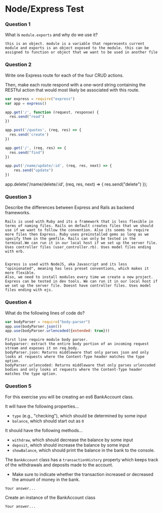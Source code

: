 # Node/Express Test

### Question 1

What is `module.exports` and why do we use it?

```text
this is an object. module is a variable that reperesents current module and exports is an object exposed to the module. this can be assigned to function or object that we want to be used in another file
```

### Question 2

Write one Express route for each of the four CRUD actions.

Then, make each route respond with a one-word string containing the RESTful action that would most likely be associated with this route.

```js
var express = require("express")
var app = express()

app.get('/', function (request, response) {
  res.send("read")
})

app.post('/quotes', (req, res) => {
  res.send('create')
})

app.get('/', (req, res) => {
  res.send("find")
})

app.put('/name/update/:id', (req, res, next) => {
    res.send("update")
})
```
app.delete('/name/delete/:id', (req, res, next) => {
    res.send("delete")
});
### Question 3

Describe the differences between Express and Rails as backend frameworks.

```text
Rails is used with Ruby and its a framework that is less flexible in terms of naming files. Rails on default creates files that we should use if we want to follow the convention. Also its seems to require more files then Express. Ruby uses preinstalled gems as long as we specify them in the gemfile. Rails can only be tested in the terminal.We can run it in our local host if we set up the server file. Uses controller files (user_controller.rb). Uses model files ending with erb.


Express is used with NodeJS, aka Javascript and its less "opinionated", meaning has less preset conventions, which makes it more flexible. 
Also, we need to install modules every time we create a new project.
Express can be tested in dev tools. We can run it in our local host if we set up the server file. Doesnt have controller files. Uses model files ending with ejs.
```

### Question 4

What do the following lines of code do?

```js
var bodyParser = require("body-parser")
app.use(bodyParser.json())
app.use(bodyParser.urlencoded({extended: true}))
```

```text
First line require module body parser.
bodyparser: extract the entire body portion of an incoming request stream and exposes it on req.body.
bodyParser.json: Returns middleware that only parses json and only looks at requests where the Content-Type header matches the type option.
bodyParser.urlencoded: Returns middleware that only parses urlencoded bodies and only looks at requests where the Content-Type header matches the type option. 
```

### Question 5

For this exercise you will be creating an es6 BankAccount class.

It will have the following properties...
* `type` (e.g., "checking"), which should be determined by some input
* `balance`, which should start out as `0`

It should have the following methods...
* `withdraw`, which should decrease the balance by some input
* `deposit`, which should increase the balance by some input
* `showBalance`, which should print the balance in the bank to the console.

The `BankAccount` class has a `transactionHistory` property which keeps track of the withdrawals and deposits made to the account.
* Make sure to indicate whether the transaction increased or decreased the amount of money in the bank.

```text
Your answer...
```

Create an instance of the BankAccount class

```text
Your answer...
```
